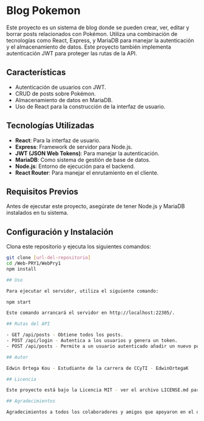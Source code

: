 # Blog Pokemon

Este proyecto es un sistema de blog donde se pueden crear, ver, editar y borrar posts relacionados con Pokémon. Utiliza una combinación de tecnologías como React, Express, y MariaDB para manejar la autenticación y el almacenamiento de datos. Este proyecto también implementa autenticación JWT para proteger las rutas de la API.

## Características

- Autenticación de usuarios con JWT.
- CRUD de posts sobre Pokémon.
- Almacenamiento de datos en MariaDB.
- Uso de React para la construcción de la interfaz de usuario.

## Tecnologías Utilizadas

- **React**: Para la interfaz de usuario.
- **Express**: Framework de servidor para Node.js.
- **JWT (JSON Web Tokens)**: Para manejar la autenticación.
- **MariaDB**: Como sistema de gestión de base de datos.
- **Node.js**: Entorno de ejecución para el backend.
- **React Router**: Para manejar el enrutamiento en el cliente.

## Requisitos Previos

Antes de ejecutar este proyecto, asegúrate de tener Node.js y MariaDB instalados en tu sistema.

## Configuración y Instalación

Clona este repositorio y ejecuta los siguientes comandos:

```bash
git clone [url-del-repositorio]
cd /Web-PRY1/WebPry1
npm install

## Uso

Para ejecutar el servidor, utiliza el siguiente comando:

npm start

Este comando arrancará el servidor en http://localhost:22305/.

## Rutas del API

- GET /api/posts - Obtiene todos los posts.
- POST /api/login - Autentica a los usuarios y genera un token.
- POST /api/posts - Permite a un usuario autenticado añadir un nuevo post.

## Autor

Edwin Ortega Kou - Estudiante de la carrera de CCyTI - EdwinOrtegaK

## Licencia

Este proyecto está bajo la Licencia MIT - ver el archivo LICENSE.md para detalles.

## Agradecimientos

Agradecimientos a todos los colaboradores y amigos que apoyaron en el desarrollo de este proyecto.
